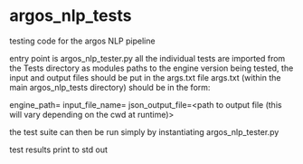 # argos_nlp_tests
testing code for the argos NLP pipeline

entry point is argos_nlp_tester.py 
all the individual tests are imported from the Tests directory as modules
paths to the engine version being tested, the input and output files should be put in the args.txt file
args.txt (within the main argos_nlp_tests directory) should be in the form:


engine_path=<path to the folder containing the version of nlp_engine.py being tested>
input_file_name=<path to input file>
json_output_file=<path to output file (this will vary depending on the cwd at runtime)>

the test suite can then be run simply by instantiating argos_nlp_tester.py

test results print to std out
